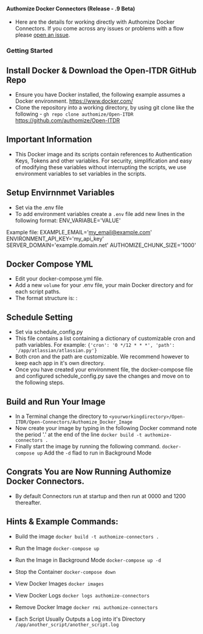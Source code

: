 #### Authomize Docker Connectors (Release - .9 Beta)
- Here are the details for working directly with Authomize Docker Connectors. If you come across any issues or problems with a flow please [open an issue](https://github.com/authomize/Open-ITDR/issues).

### Getting Started

## Install Docker & Download the Open-ITDR GitHub Repo
- Ensure you have Docker installed, the following example assumes a Docker environment. https://www.docker.com/
- Clone the repository into a working directory, by using git clone like the following - 
`gh repo clone authomize/Open-ITDR` https://github.com/authomize/Open-ITDR

## Important Information
- This Docker image and its scripts contain references to Authentication Keys, Tokens and other variables. For security, simplification and easy of modifying these variables without interrupting the scripts, we use environment variables to set variables in the scripts.

## Setup Envirnnmet Variables
- Set via the .env file
- To add environment variables create a `.env` file add new lines in the following format: ENV_VARIABLE='VALUE'

Example file:
EXAMPLE_EMAIL='my_email@example.com'
ENVIRONMENT_API_KEY='my_api_key'
SERVER_DOMAIN='example.domain.net'
AUTHOMIZE_CHUNK_SIZE='1000'

## Docker Compose YML
- Edit your docker-compose.yml file. 
- Add a new `volume` for your .env file, your main Docker directory and for each script paths. 
- The format structure is: <PATH ON HOST>:<PATH ON CONTAINER>

## Schedule Setting 
- Set via schedule_config.py
- This file contains a list containing a dictionary of customizable cron and path variables. For example: `{'cron': '0 */12 * * *', 'path': '/app/atlassian/atlassian.py'}`
- Both cron and the path are customizable. We recommend however to keep each app in it's own directory.
- Once you have created your environment file, the docker-compose file and configured schedule_config.py save the changes and move on to the following steps.

## Build and Run Your Image
- In a Terminal change the directory to `<yourworkingdirectory>/Open-ITDR/Open-Connectors/Authomize_Docker_Image`
- Now create your image by typing in the following Docker command note the period '.' at the end of the line `docker build -t authomize-connectors .`
- Finally start the image by running the following command. `docker-compose up` Add the `-d` flad to run in Background Mode

## Congrats You are Now Running Authomize Docker Connectors.
- By default Connectors run at startup and then run at 0000 and 1200 thereafter.

## Hints & Example Commands:

- Build the image
`docker build -t authomize-connectors .`

- Run the Image
`docker-compose up`

- Run the Image in Background Mode
`docker-compose up -d`

- Stop the Container
`docker-compose down`

- View Docker Images
`docker images`

- View Docker Logs
`docker logs authomize-connectors`

- Remove Docker Image
`docker rmi authomize-connectors`

- Each Script Usually Outputs a Log into it's Directory
`/app/another_script/another_script.log`
